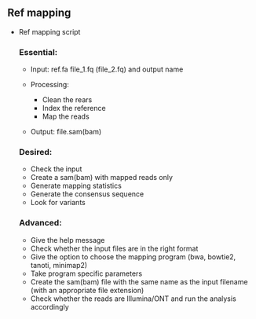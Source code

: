 ## Ref mapping

- Ref mapping script
	### Essential: 
	- Input: ref.fa file_1.fq (file_2.fq) and output name

	- Processing: 
		- Clean the rears
		- Index the reference
		- Map the reads
	- Output: file.sam(bam)
 
	  
	### Desired: 
	- Check the input
	- Create a sam(bam) with mapped reads only
	- Generate mapping statistics
	- Generate the consensus sequence
	- Look for variants


	### Advanced:
	- Give the help message
	- Check whether the input files are in the right format
	- Give the option to choose the mapping program (bwa, bowtie2, tanoti, minimap2)
 	- Take program specific parameters
	- Create the sam(bam) file with the same name as the input filename (with an appropriate file extension)
	- Check whether the reads are Illumina/ONT and run the analysis accordingly

